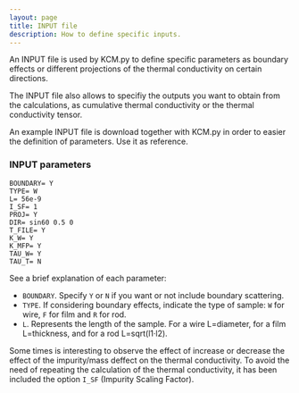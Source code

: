 ```yaml
---
layout: page
title: INPUT file 
description: How to define specific inputs.
---
```


An INPUT file is used by KCM.py to define specific parameters as boundary effects or 
different projections of the thermal conductivity on certain directions.

The INPUT file also allows to specifiy the outputs you want to obtain from the calculations, 
as cumulative thermal conductivity or the thermal conductivity tensor.

An example INPUT file is download together with KCM.py in order to easier the definition of parameters. Use it as reference.

### INPUT parameters

	BOUNDARY= Y
	TYPE= W
	L= 56e-9
	I_SF= 1
	PROJ= Y
	DIR= sin60 0.5 0
	T_FILE= Y
	K_W= Y
	K_MFP= Y
	TAU_W= Y
	TAU_T= N

See a brief explanation of each parameter:
- `BOUNDARY`. Specify `Y` or `N` if you want or not include boundary scattering.
- `TYPE`. If considering boundary effects, indicate the type of sample: `W` for wire, `F` for film and `R` for rod.
- `L`. Represents the length of the sample. For a wire L=diameter, for a film L=thickness, and for a rod L=sqrt(l1·l2).


Some times is interesting to observe the effect of increase or decrease the effect of the impurity/mass deffect on the thermal conductivity.
To avoid the need of repeating the calculation of the thermal conductivity, it has been included the option `I_SF` (Impurity Scaling Factor).


